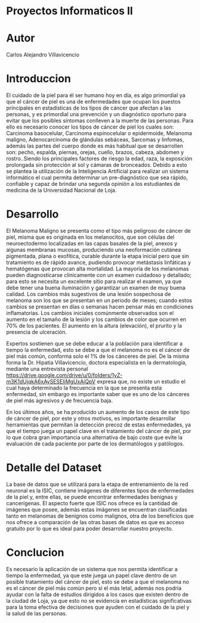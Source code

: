 # Proyectos Informaticos II
# Autor
Carlos Alejandro Villavicencio 
# Introduccion

El cuidado de la piel para él ser humano hoy en día, es algo primordial ya que el cáncer de piel es una de enfermedades que ocupan los puestos principales en estadísticas de los tipos de cáncer que afectan a las personas, y es primordial una prevención y un diagnóstico oportuno para evitar que los posibles síntomas conlleven a la muerte de las personas. Para ello es necesario conocer los tipos de cáncer de piel los cuales son: Carcinoma basocelular, Carcinoma espinocelular o epidermoide, Melanoma maligno, Adenocarcinoma de glándulas sebáceas, Sarcomas y linfomas, además las partes del cuerpo donde es más habitual que se desarrollen son: pecho, espalda, piernas, orejas, cuello, brazos, cabeza, abdomen y rostro..Siendo los principales factores de riesgo la edad, raza, la exposición prolongada sin protección al sol y cámaras de bronceados. Debido a esto se plantea la utilización de la Inteligencia Artificial para realizar un sistema informático el cual permita determinar un pre-diagnóstico que sea rápido, confiable y capaz de brindar una segunda opinión a los estudiantes de medicina de la Universidad Nacional de Loja.

# Desarrollo
El Melanoma Maligno se presenta como el tipo más peligroso de cáncer de piel, misma que es originada en los melanocitos, que son células del neuroectodermo localizadas en las capas basales de la piel, anexos y algunas membranas mucosas, produciendo una neoformación cutánea pigmentada, plana o exofítica, curable durante la etapa inicial pero que sin tratamiento es de rápido avance, pudiendo provocar metástasis linfáticas y hematógenas que provocan alta mortalidad.
La mayoría de los melanomas pueden diagnosticarse clínicamente con un examen cuidadoso y detallado; para esto se necesita un excelente sitio para realizar el examen, ya que debe tener  una buena iluminación y garantizar un examen de muy buena calidad. Los cambios más sugestivos de una lesión sospechosa de melanoma son los que se presentan en un periodo de meses; cuando estos cambios se presentan en días o semanas hacen pensar más en condiciones inflamatorias. Los cambios iniciales comúnmente observados son el aumento en el tamaño de la lesión y los cambios de color que ocurren en 70\% de los pacientes. El aumento en la altura (elevación), el prurito y la presencia de ulceración.

Expertos sostienen que se debe educar a la población para identificar a tiempo la enfermedad, esto se debe a que el melanoma no es el cáncer de piel más común, conforma solo el 1\% de los cánceres de piel. De la misma forma la Dr. Hipatia Villavicencio, doctora especialista en la dermatología, mediante una entrevista personal https://drive.google.com/drive/u/0/folders/1yZ-m3K1dUjqkA6xAySESEIiMgUxAjQpV expresa que, no existe un estudio el cual haya determinado la frecuencia en la que se presenta esta enfermedad, sin embargo es importante saber que es uno de los cánceres de piel más agresivos y de frecuencia baja.

En los últimos años, se ha producido un aumento de los casos de este tipo de cáncer de piel, por este y otros motivos, es importante desarrollar herramientas que permitan la detección precoz de estas enfermedades, ya que el tiempo juega un papel clave en el tratamiento del cáncer de piel, por lo que cobra gran importancia una alternativa de bajo coste que evite la evaluación de cada paciente por parte de los dermatólogos y patólogos.

# Detalle del Dataset
La base de datos que se utilizará para la etapa de entrenamiento de la red neuronal es la ISIC, contiene imágenes de diferentes tipos de enfermedades de la piel y, entre ellas, se puede encontrar enfermedades benignas y cancerígenas.
El aspecto fuerte que ISIC nos ofrece es la cantidad de imágenes que posee, además estas imágenes se encuentran clasificadas tanto en melanomas de benignos como malignos, otra de los beneficios que nos ofrece a comparación de las otras bases de datos es que es acceso gratuito por lo que es ideal para poder desarrollar nuestro proyecto.

# Conclucion 
Es necesario la aplicación de un sistema que nos permita identificar a tiempo la enfermedad, ya que este juega un papel clave dentro de un posible tratamiento del cáncer de piel, esto se debe a que el melanoma no es el cáncer de piel más común pero sí el más letal, además nos podría ayudar  con la  falta de estudios dirigidos a los casos que existen dentro de la ciudad de Loja, ya que esto no se evidencia en estadísticas significativas para la toma efectiva de decisiones que ayuden con el cuidado de la piel y la salud de las personas.
